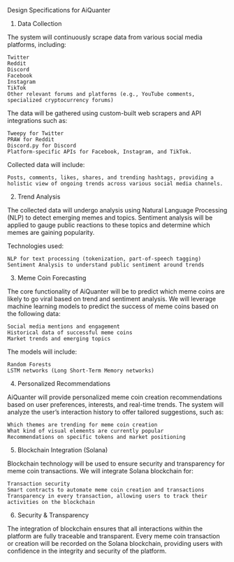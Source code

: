 Design Specifications for AiQuanter
1. Data Collection

The system will continuously scrape data from various social media platforms, including:

    Twitter
    Reddit
    Discord
    Facebook
    Instagram
    TikTok
    Other relevant forums and platforms (e.g., YouTube comments, specialized cryptocurrency forums)

The data will be gathered using custom-built web scrapers and API integrations such as:

    Tweepy for Twitter
    PRAW for Reddit
    Discord.py for Discord
    Platform-specific APIs for Facebook, Instagram, and TikTok.

Collected data will include:

    Posts, comments, likes, shares, and trending hashtags, providing a holistic view of ongoing trends across various social media channels.

2. Trend Analysis

The collected data will undergo analysis using Natural Language Processing (NLP) to detect emerging memes and topics. Sentiment analysis will be applied to gauge public reactions to these topics and determine which memes are gaining popularity.

Technologies used:

    NLP for text processing (tokenization, part-of-speech tagging)
    Sentiment Analysis to understand public sentiment around trends

3. Meme Coin Forecasting

The core functionality of AiQuanter will be to predict which meme coins are likely to go viral based on trend and sentiment analysis. We will leverage machine learning models to predict the success of meme coins based on the following data:

    Social media mentions and engagement
    Historical data of successful meme coins
    Market trends and emerging topics

The models will include:

    Random Forests
    LSTM networks (Long Short-Term Memory networks)

4. Personalized Recommendations

AiQuanter will provide personalized meme coin creation recommendations based on user preferences, interests, and real-time trends. The system will analyze the user’s interaction history to offer tailored suggestions, such as:

    Which themes are trending for meme coin creation
    What kind of visual elements are currently popular
    Recommendations on specific tokens and market positioning

5. Blockchain Integration (Solana)

Blockchain technology will be used to ensure security and transparency for meme coin transactions. We will integrate Solana blockchain for:

    Transaction security
    Smart contracts to automate meme coin creation and transactions
    Transparency in every transaction, allowing users to track their activities on the blockchain

6. Security & Transparency

The integration of blockchain ensures that all interactions within the platform are fully traceable and transparent. Every meme coin transaction or creation will be recorded on the Solana blockchain, providing users with confidence in the integrity and security of the platform.
